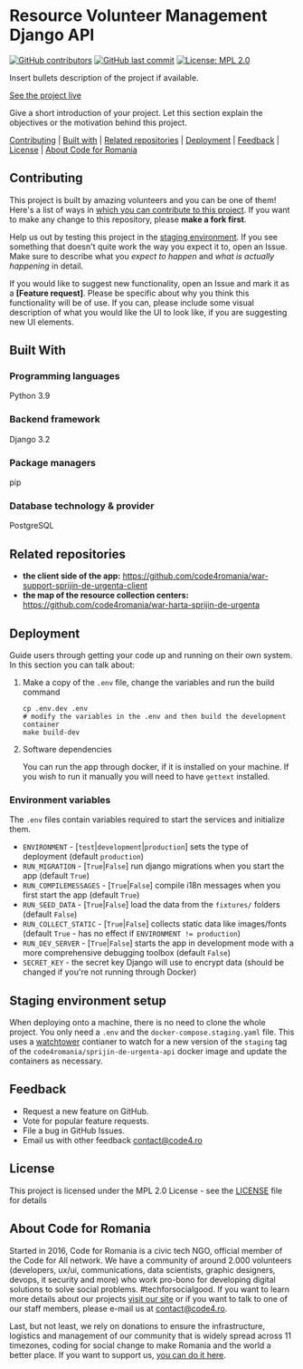 # Resource Volunteer Management Django API

[![GitHub contributors][ico-contributors]][link-contributors]
[![GitHub last commit][ico-last-commit]][link-last-commit]
[![License: MPL 2.0][ico-license]][link-license]

Insert bullets description of the project if available.

[See the project live][link-production]

Give a short introduction of your project. Let this section explain the objectives or the motivation behind this project.

[Contributing](#contributing) | [Built with](#built-with) | [Related repositories](#related-repositories) | [Deployment](#deployment) | [Feedback](#feedback) | [License](#license) | [About Code for Romania](#about-code-for-romania)

## Contributing

This project is built by amazing volunteers and you can be one of them! Here's a list of ways in [which you can contribute to this project][link-contributing]. If you want to make any change to this repository, please **make a fork first**.

Help us out by testing this project in the [staging environment][link-staging]. If you see something that doesn't quite work the way you expect it to, open an Issue. Make sure to describe what you _expect to happen_ and _what is actually happening_ in detail.

If you would like to suggest new functionality, open an Issue and mark it as a __[Feature request]__. Please be specific about why you think this functionality will be of use. If you can, please include some visual description of what you would like the UI to look like, if you are suggesting new UI elements.

## Built With

### Programming languages

Python 3.9

### Backend framework

Django 3.2

### Package managers

pip

### Database technology & provider

PostgreSQL

## Related repositories

- **the client side of the app:**
  https://github.com/code4romania/war-support-sprijin-de-urgenta-client
- **the map of the resource collection centers:**
  https://github.com/code4romania/war-harta-sprijin-de-urgenta

## Deployment

Guide users through getting your code up and running on their own system. In this section you can talk about:
1. Make a copy of the `.env` file, change the variables and run the build command

    ```shell
    cp .env.dev .env
    # modify the variables in the .env and then build the development container
    make build-dev
    ```

2. Software dependencies

    You can run the app through docker, if it is installed on your machine. If you wish to run it manually you will need to have `gettext` installed.

### Environment variables

The `.env` files contain variables required to start the services and initialize them.

- `ENVIRONMENT` - [`test`|`development`|`production`] sets the type of deployment (default `production`)
- `RUN_MIGRATION` - [`True`|`False`] run django migrations when you start the app (default `True`)
- `RUN_COMPILEMESSAGES` - [`True`|`False`] compile i18n messages when you first start the app (default `True`)
- `RUN_SEED_DATA` - [`True`|`False`] load the data from the `fixtures/` folders (default `False`)
- `RUN_COLLECT_STATIC` - [`True`|`False`] collects static data like images/fonts (default `True` - has no effect if `ENVIRONMENT != production`)
- `RUN_DEV_SERVER` - [`True`|`False`] starts the app in development mode with a more comprehensive debugging toolbox (default `False`)
- `SECRET_KEY` - the secret key Django will use to encrypt data (should be changed if you're not running through Docker)

## Staging environment setup

When deploying onto a machine, there is no need to clone the whole project. You only need a `.env` and the `docker-compose.staging.yaml` file. This uses a [watchtower](https://github.com/containrrr/watchtower) contianer to watch for a new version of the `staging` tag of the `code4romania/sprijin-de-urgenta-api` docker image and update the containers as necessary.

## Feedback

* Request a new feature on GitHub.
* Vote for popular feature requests.
* File a bug in GitHub Issues.
* Email us with other feedback contact@code4.ro

## License

This project is licensed under the MPL 2.0 License - see the [LICENSE](LICENSE) file for details

## About Code for Romania

Started in 2016, Code for Romania is a civic tech NGO, official member of the Code for All network. We have a community of around 2.000 volunteers (developers, ux/ui, communications, data scientists, graphic designers, devops, it security and more) who work pro-bono for developing digital solutions to solve social problems. #techforsocialgood. If you want to learn more details about our projects [visit our site][link-code4] or if you want to talk to one of our staff members, please e-mail us at contact@code4.ro.

Last, but not least, we rely on donations to ensure the infrastructure, logistics and management of our community that is widely spread across 11 timezones, coding for social change to make Romania and the world a better place. If you want to support us, [you can do it here][link-donate].


[ico-contributors]: https://img.shields.io/github/contributors/code4romania/rvm-api-django.svg?style=for-the-badge
[ico-last-commit]: https://img.shields.io/github/last-commit/code4romania/rvm-api-django.svg?style=for-the-badge
[ico-license]: https://img.shields.io/badge/license-MPL%202.0-brightgreen.svg?style=for-the-badge

[link-contributors]: https://github.com/code4romania/rvm-api-django/graphs/contributors
[link-last-commit]: https://github.com/code4romania/rvm-api-django/commits/main
[link-license]: https://opensource.org/licenses/MPL-2.0
[link-contributing]: https://github.com/code4romania/.github/blob/main/CONTRIBUTING.md

[link-production]: https://api.sprijindeurgenta.ro
[link-staging]: https://sprijin-de-urgenta-api.heroesof.tech/

[link-code4]: https://www.code4.ro/en/
[link-donate]: https://code4.ro/en/donate/
